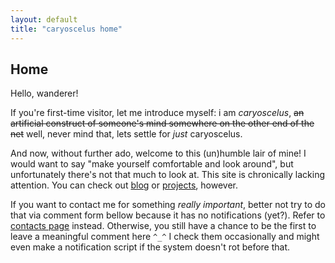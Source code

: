 ```yaml
---
layout: default
title: "caryoscelus home"
---
```


Home
----

Hello, wanderer!

If you're first-time visitor, let me introduce myself: i am *caryoscelus*,
<del>an artificial construct of someone's mind somewhere on the other end of the
net</del> well, never mind that, lets settle for *just* caryoscelus.

And now, without further ado, welcome to this (un)humble lair of mine! I would
want to say "make yourself comfortable and look around", but unfortunately
there's not that much to look at. This site is chronically lacking attention.
You can check out [blog][blog] or [projects][projects], however.

If you want to contact me for something *really important*, better not try to do
that via comment form bellow because it has no notifications (yet?). Refer to
[contacts page][contacts] instead. Otherwise, you still have a chance to be the
first to leave a meaningful comment here `^_^` I check them occasionally and
might even make a notification script if the system doesn't rot before that.

[blog]:         /blog/
[projects]:     /projects/
[contacts]:     /contacts/
